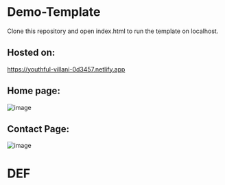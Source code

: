 # Demo-Template
Clone this repository and open index.html to run the template on localhost.

## Hosted on:
https://youthful-villani-0d3457.netlify.app

## Home page:
![image ](https://img.techpowerup.org/200526/site.jpg)

## Contact Page:
![image ](https://img.techpowerup.org/200526/sf23.jpg)

# DEF

